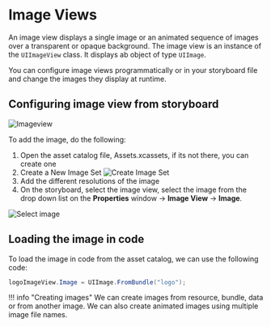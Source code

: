 # Image Views 

An image view displays a single image or an animated sequence of images over a transparent or opaque background. The image view is an instance of the `UIImageView` class. It displays ab object of type `UIImage`.

You can configure image views programmatically or in your storyboard file and change the images they display at runtime.

## Configuring image view from storyboard

![Imageview][1]

To add the image, do the following:

1. Open the asset catalog file, Assets.xcassets, if its not there, you can create one
2. Create a New Image Set
![Create Image Set][2]
3. Add the different resolutions of the image
4. On the storyboard, select the image view, select the image from the drop down list on the **Properties** window -> **Image View** -> **Image**.

![Select image][3]

## Loading the image in code

To load the image in code from the asset catalog, we can use the following code:

```csharp
logoImageView.Image = UIImage.FromBundle("logo");
```

!!! info "Creating images"
    We can create images from resource, bundle, data or from another image. We can also create animated images using multiple image file names.

[1]: /images/imageview.png
[2]: /images/new-image-set.png
[3]: /images/select-image.png